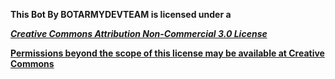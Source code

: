 ******This Bot By BOTARMYDEVTEAM is licensed under a******

*****[Creative Commons Attribution Non-Commercial 3.0 License](http://creativecommons.org/licenses/by-nc/3.0/)*****

****[Permissions beyond the scope of this license may be available at Creative Commons](https://creativecommons.org/ns#)****
